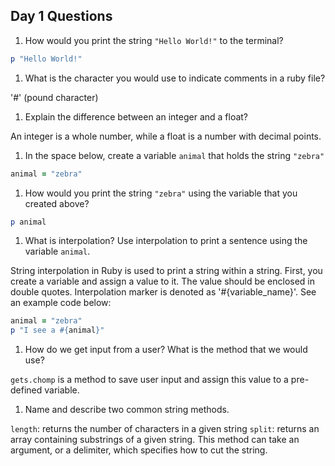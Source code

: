 ## Day 1 Questions

1. How would you print the string `"Hello World!"` to the terminal?

```ruby
p "Hello World!"
```

1. What is the character you would use to indicate comments in a ruby file?

'#' (pound character)

1. Explain the difference between an integer and a float?

An integer is a whole number, while a float is a number with decimal points.

1. In the space below, create a variable `animal` that holds the string `"zebra"`

```ruby
animal = "zebra"
```

1. How would you print the string `"zebra"` using the variable that you created above?

```ruby
p animal
```

1. What is interpolation? Use interpolation to print a sentence using the variable `animal`.

String interpolation in Ruby is used to print a string within a string. First, you create a variable and assign a value to it. The value should be enclosed in double quotes. Interpolation marker is denoted as '#{variable_name}'. See an example code below:

```ruby
animal = "zebra"
p "I see a #{animal}"
```

1. How do we get input from a user? What is the method that we would use?

`gets.chomp` is a method to save user input and assign this value to a pre-defined variable.

1. Name and describe two common string methods.

`length`: returns the number of characters in a given string
`split`: returns an array containing substrings of a given string. This method can take an argument, or a delimiter, which specifies how to cut the string.
